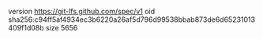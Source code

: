 version https://git-lfs.github.com/spec/v1
oid sha256:c94ff5af4934ec3b6220a26af5d796d99538bbab873de6d65231013409f1d08b
size 5656
